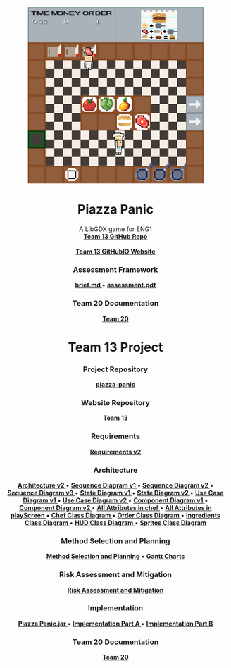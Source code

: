 <div align="center">
  <a href="https://github.com/team13eng1/piazza-panic/">
    <img src="./images/gameScreenshotTeam13a.png" alt="Logo" width="399" height="400">
  </a>

  <h1 align="center">Piazza Panic</h1>

  <p align="center">
    A LibGDX game for ENG1
    <br />
    <a href="https://github.com/team13eng1/piazza-panic"><strong>Team 13 GitHub Repo</strong></a>
    <br />
    <br />
    <a href="https://github.com/GourdoRamsay/GourdoRamsay.github.io/blob/Team20WebsiteIO/TEAM13README.md"><strong>Team 13 GitHubIO Website</strong></a>
  </p>
</div>


<h3 align="center">Assessment Framework</h3>
<p align="center">
  <a href="./files/team13/assessmentDocuments/brief.md"><strong> brief.md </strong></a>
  •
  <a href="./files/team13/assessmentDocuments/eng1-team-assessment-1.pdf"><strong> assessment.pdf </strong></a>
</p>

<h3 align="center">Team 20 Documentation</h3>
<p align="center">
  <a href="https://github.com/GourdoRamsay/GourdoRamsay.github.io/blob/Team20WebsiteIO/README.md"><strong>Team 20</strong></a>
</p>

<h1 align="center">Team 13 Project</h1>
<h3 align="center">Project Repository</h3>
<p align="center">
  <a href="https://github.com/team13eng1/piazza-panic"><strong>piazza-panic</strong></a>
<p>

<h3 align="center">Website Repository</h3>
<p align="center">
  <a href="https://github.com/GourdoRamsay/GourdoRamsay.github.io/blob/Team20WebsiteIO/TEAM13README.md"><strong>Team 13</strong></a>
</p>
<h3 align="center">Requirements</h3>
<p align="center">
  <a href="./files/team13/documents/Requirements_v2.pdf"><strong>Requirements v2</strong></a>
</p>
<h3 align="center">Architecture</h3>
<p align="center">
  <a href="./files/team13/documents/Architecture_V2.pdf"><strong> Architecture v2 </strong></a>
  •
  <a href="./files/team13/documents/Sequence_Diagram_v1.pdf"><strong> Sequence Diagram v1 </strong></a>
  •
  <a href="./files/team13/documents/Sequence_Diagram_v2.pdf"><strong> Sequence Diagram v2 </strong></a>
  •
  <a href="./files/team13/documents/Sequence_Diagram_v3.pdf"><strong> Sequence Diagram v3 </strong></a>
  •
  <a href="./files/team13/documents/State_Diagram_v1.pdf"><strong> State Diagram v1 </strong></a>
  •
  <a href="./files/team13/documents/State_Diagram_v2.pdf"><strong> State Diagram v2 </strong></a>
  •
  <a href="./files/team13/documents/Use-Case_Diagram v1.pdf"><strong> Use Case Diagram v1 </strong></a>
  •
  <a href="./files/team13/documents/Use-Case_Diagram_v2.pdf"><strong> Use Case Diagram v2 </strong></a>
  •
  <a href="./files/team13/documents/Component_diagram_v1.pdf"><strong> Component Diagram v1 </strong></a>
  •
  <a href="./files/team13/documents/Component_diagram_v2.pdf"><strong> Component Diagram v2 </strong></a>
  •
  <a href="./files/team13/documents/All_attributes_in_chef.pdf"><strong> All Attributes in chef </strong></a>
  •
  <a href="./files/team13/documents/All_attributes_in_playScreen.pdf"><strong> All Attributes in playScreen </strong></a>
  •
  <a href="./files/team13/documents/Chef_Class_Diagram.pdf"><strong> Chef Class Diagram </strong></a>
  •
  <a href="./files/team13/documents/Order_Class_Diagram.pdf"><strong> Order Class Diagram </strong></a>
  •
  <a href="./files/team13/documents/Ingredients_Class_Diagram.pdf"><strong> Ingredients Class Diagram </strong></a>
  •
  <a href="./files/team13/documents/HUD_Class_Diagram.pdf"><strong> HUD Class Diagram </strong></a>
  •
  <a href="./files/team13/documents/Sprites_Class_Diagram.pdf"><strong> Sprites Class Diagram </strong></a>
</p>
<h3 align="center">Method Selection and Planning</h3>
<p align="center">
  <a href="./files/team13/documents/Method_Selection_and_Planning.pdf"><strong> Method Selection and Planning </strong></a>
  •
  <a href="https://github.com/GourdoRamsay/GourdoRamsay.github.io/blob/Team20WebsiteIO/GANTT.md"><strong> Gantt Charts </strong></a>
</p>
<h3 align="center">Risk Assessment and Mitigation</h3>
<p align="center">
  <a href="./files/team13/documents/Risk_Assessment_and_Mitigation_v2.pdf"><strong>Risk Assessment and Mitigation</strong></a>
</p>
<h3 align="center">Implementation</h3>
<p align="center">
  <a href="./files/team13/game/Piazza Panic.jar" download><strong> Piazza Panic.jar </strong></a>
  •
  <a href="./files/team13/game/piazza-panic-main (1).zip" download><strong> Implementation Part A </strong></a>
  •
  <a href="./files/team13/documents/Implementation_Part_B.pdf"><strong> Implementation Part B </strong></a>
</p>

<h3 align="center">Team 20 Documentation</h3>
<p align="center">
  <a href="https://github.com/GourdoRamsay/GourdoRamsay.github.io/blob/Team20WebsiteIO/README.md"><strong>Team 20</strong></a>
</p>